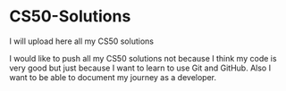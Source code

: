 # CS50-Solutions
I will upload here all my CS50 solutions

I would like to push all my CS50 solutions not because I think my code is very good
but just because I want to learn to use Git and GitHub.
Also I want to be able to document my journey as a developer.
